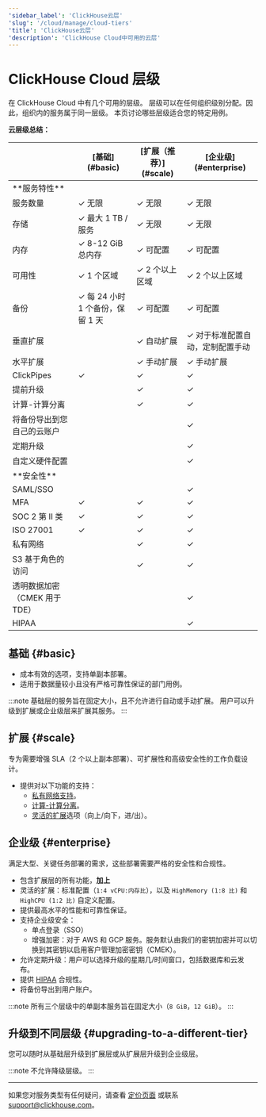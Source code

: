 ```yaml
---
'sidebar_label': 'ClickHouse云层'
'slug': '/cloud/manage/cloud-tiers'
'title': 'ClickHouse云层'
'description': 'ClickHouse Cloud中可用的云层'
---
```



# ClickHouse Cloud 层级

在 ClickHouse Cloud 中有几个可用的层级。 
层级可以在任何组织级别分配。因此，组织内的服务属于同一层级。 
本页讨论哪些层级适合您的特定用例。

**云层级总结：**

<table><thead>
  <tr>
    <th></th>
    <th>[基础](#basic)</th>
    <th>[扩展（推荐）](#scale)</th>
    <th>[企业级](#enterprise)</th>
  </tr></thead>
<tbody>
  <tr>
    <td>**服务特性**</td>
    <td colspan="3"></td>
  </tr>
  <tr>
    <td>服务数量</td>
    <td>✓ 无限</td>
    <td>✓ 无限</td>
    <td>✓ 无限</td>
  </tr>
  <tr>
    <td>存储</td>
    <td>✓ 最大 1 TB / 服务</td>
    <td>✓ 无限</td>
    <td>✓ 无限</td>
  </tr>
  <tr>
    <td>内存</td>
    <td>✓ 8-12 GiB 总内存</td>
    <td>✓ 可配置</td>
    <td>✓ 可配置</td>
  </tr>
  <tr>
    <td>可用性</td>
    <td>✓ 1 个区域</td>
    <td>✓ 2 个以上区域</td>
    <td>✓ 2 个以上区域</td>
  </tr>
  <tr>
    <td>备份</td>
    <td>✓ 每 24 小时 1 个备份，保留 1 天</td>
    <td>✓ 可配置</td>
    <td>✓ 可配置</td>
  </tr>
  <tr>
    <td>垂直扩展</td>
    <td></td>
    <td>✓ 自动扩展</td>
    <td>✓ 对于标准配置自动，定制配置手动</td>
  </tr>
  <tr>
    <td>水平扩展</td>
    <td></td>
    <td>✓ 手动扩展</td>
    <td>✓ 手动扩展</td>
  </tr>
  <tr>
    <td>ClickPipes</td>
    <td>✓</td>
    <td>✓</td>
    <td>✓</td>
  </tr>
  <tr>
    <td>提前升级</td>
    <td></td>
    <td>✓</td>
    <td>✓</td>
  </tr>
  <tr>
    <td>计算-计算分离</td>
    <td></td>
    <td>✓</td>
    <td>✓</td>
  </tr>
  <tr>
    <td>将备份导出到您自己的云账户</td>
    <td></td>
    <td></td>
    <td>✓</td>
  </tr>
  <tr>
    <td>定期升级</td>
    <td></td>
    <td></td>
    <td>✓</td>
  </tr>
  <tr>
    <td>自定义硬件配置</td>
    <td></td>
    <td></td>
    <td>✓</td>
  </tr>
  <tr>
    <td>**安全性**</td>
    <td colspan="3"></td>
  </tr>
  <tr>
    <td>SAML/SSO</td>
    <td></td>
    <td></td>
    <td>✓</td>
  </tr>
  <tr>
    <td>MFA</td>
    <td>✓</td>
    <td>✓</td>
    <td>✓</td>
  </tr>
  <tr>
    <td>SOC 2 第 II 类</td>
    <td>✓</td>
    <td>✓</td>
    <td>✓</td>
  </tr>
  <tr>
    <td>ISO 27001</td>
    <td>✓</td>
    <td>✓</td>
    <td>✓</td>
  </tr>
  <tr>
    <td>私有网络</td>
    <td></td>
    <td>✓</td>
    <td>✓</td>
  </tr>
  <tr>
    <td>S3 基于角色的访问</td>
    <td></td>
    <td>✓</td>
    <td>✓</td>
  </tr>
  <tr>
    <td>透明数据加密（CMEK 用于 TDE）</td>
    <td></td>
    <td></td>
    <td>✓</td>
  </tr>
  <tr>
    <td>HIPAA</td>
    <td></td>
    <td></td>
    <td>✓</td>
  </tr>
</tbody></table>

## 基础 {#basic}

- 成本有效的选项，支持单副本部署。
- 适用于数据量较小且没有严格可靠性保证的部门用例。

:::note
基础层的服务旨在固定大小，且不允许进行自动或手动扩展。 
用户可以升级到扩展或企业级层来扩展其服务。
:::

## 扩展 {#scale}

专为需要增强 SLA（2 个以上副本部署）、可扩展性和高级安全性的工作负载设计。

- 提供对以下功能的支持： 
  - [私有网络支持](../security/private-link-overview.md)。
  - [计算-计算分离](../reference/warehouses#what-is-compute-compute-separation)。
  - [灵活的扩展](../manage/scaling.md)选项（向上/向下，进/出）。

## 企业级 {#enterprise}

满足大型、关键任务部署的需求，这些部署需要严格的安全性和合规性。

- 包含扩展层的所有功能，**加上**
- 灵活的扩展：标准配置（`1:4 vCPU:内存比`），以及 `HighMemory (1:8 比)` 和 `HighCPU (1:2 比)` 自定义配置。
- 提供最高水平的性能和可靠性保证。
- 支持企业级安全：
  - 单点登录（SSO）
  - 增强加密：对于 AWS 和 GCP 服务。服务默认由我们的密钥加密并可以切换到其密钥以启用客户管理加密密钥（CMEK）。
- 允许定期升级：用户可以选择升级的星期几/时间窗口，包括数据库和云发布。  
- 提供 [HIPAA](../security/compliance-overview.md/#hipaa-since-2024) 合规性。
- 将备份导出到用户账户。

:::note 
所有三个层级中的单副本服务旨在固定大小（`8 GiB`，`12 GiB`）。
:::

## 升级到不同层级 {#upgrading-to-a-different-tier}

您可以随时从基础层升级到扩展层或从扩展层升级到企业级层。

:::note
不允许降级层级。
:::

---

如果您对服务类型有任何疑问，请查看 [定价页面](https://clickhouse.com/pricing) 或联系 support@clickhouse.com。
